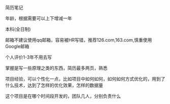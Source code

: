 简历笔记

年龄，根据需要可以上下增减一年

本科(全日制)

邮箱不建议使用qq邮箱，容易被HR写错，推荐126.com,163.com,慎重使用Google邮箱

个人评价1-3年不用去写

掌握是写一些原理之类的东西，简历最多两页，熟悉

项目经验，可以个性化一点，比如项目中如何如何，如何如何方式优化的，用到了什么技术，达到了怎样的优化效果，怎样的数据量



这个项目是在哪个时间段开发的，团队几人，分别负责什么